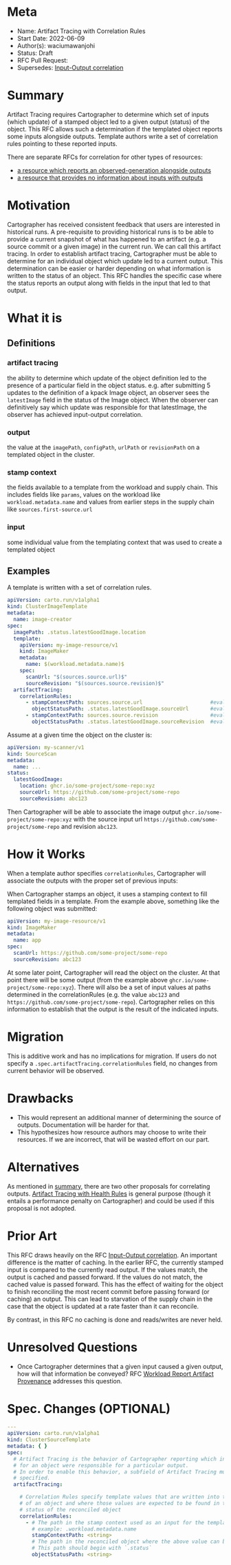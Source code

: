 # Meta

[meta]: #meta

- Name: Artifact Tracing with Correlation Rules
- Start Date: 2022-06-09
- Author(s): waciumawanjohi
- Status: Draft <!-- Acceptable values: Draft, Approved, On Hold, Superseded -->
- RFC Pull Request:
- Supersedes: [Input-Output correlation](https://github.com/vmware-tanzu/cartographer/pull/799)

# Summary

[summary]: #summary

Artifact Tracing requires Cartographer to determine which set of inputs (which update) of a stamped object led to a
given output (status) of the object. This RFC allows such a determination if the templated object reports some inputs
alongside outputs. Template authors write a set of correlation rules pointing to these reported inputs.

There are separate RFCs for correlation for other types of resources:

- [a resource which reports an observed-generation alongside outputs](https://github.com/vmware-tanzu/cartographer/pull/893)
- [a resource that provides no information about inputs with outputs](https://github.com/vmware-tanzu/cartographer/pull/891)

# Motivation

[motivation]: #motivation

Cartographer has received consistent feedback that users are interested in historical runs. A pre-requisite to providing
historical runs is to be able to provide a current snapshot of what has happened to an artifact (e.g. a source commit or
a given image) in the current run. We can call this artifact tracing. In order to establish artifact tracing,
Cartographer must be able to determine for an individual object which update led to a current output. This determination
can be easier or harder depending on what information is written to the status of an object. This RFC handles the
specific case where the status reports an output along with fields in the input that led to that output.

# What it is

[what-it-is]: #what-it-is

## Definitions

### artifact tracing

the ability to determine which update of the object definition led to the presence of a particular field in the object
status. e.g. after submitting 5 updates to the definition of a kpack Image object, an observer sees the `latestImage`
field in the status of the Image object. When the observer can definitively say which update was responsible for that
latestImage, the observer has achieved input-output correlation.

### output

the value at the `imagePath`, `configPath`, `urlPath` or `revisionPath` on a templated object in the cluster.

### stamp context

the fields available to a template from the workload and supply chain. This includes fields like `params`, values on the
workload like `workload.metadata.name` and values from earlier steps in the supply chain like `sources.first-source.url`

### input

some individual value from the templating context that was used to create a templated object

## Examples

A template is written with a set of correlation rules.

```yaml
apiVersion: carto.run/v1alpha1
kind: ClusterImageTemplate
metadata:
  name: image-creator
spec:
  imagePath: .status.latestGoodImage.location
  template:
    apiVersion: my-image-resource/v1
    kind: ImageMaker
    metadata:
      name: $(workload.metadata.name)$
    spec:
      scanUrl: "$(sources.source.url)$"
      sourceRevision: "$(sources.source.revision)$"
  artifactTracing:
    correlationRules:
      - stampContextPath: sources.source.url                      #evaluated against inputs in template context
        objectStatusPath: .status.latestGoodImage.sourceUrl       #evaluated against the in-cluster resource
      - stampContextPath: sources.source.revision                 #evaluated against inputs in template context
        objectStatusPath: .status.latestGoodImage.sourceRevision  #evaluated against the in-cluster resource
```

Assume at a given time the object on the cluster is:

```yaml
apiVersion: my-scanner/v1
kind: SourceScan
metadata:
  name: ...
status:
  latestGoodImage:
    location: ghcr.io/some-project/some-repo:xyz
    sourceUrl: https://github.com/some-project/some-repo
    sourceRevision: abc123
```

Then Cartographer will be able to associate the image output `ghcr.io/some-project/some-repo:xyz` with the source input
url `https://github.com/some-project/some-repo` and revision `abc123`.

# How it Works

[how-it-works]: #how-it-works

When a template author specifies `correlationRules`, Cartographer will associate the outputs with the proper set of
previous inputs:

When Cartographer stamps an object, it uses a stamping context to fill templated fields in a template. From the example
above, something like the following object was submitted:

```yaml
apiVersion: my-image-resource/v1
kind: ImageMaker
metadata:
  name: app
spec:
  scanUrl: https://github.com/some-project/some-repo
  sourceRevision: abc123
```

At some later point, Cartographer will read the object on the cluster. At that point there will be some output
(from the example above `ghcr.io/some-project/some-repo:xyz`). There will also be a set of input values at paths
determined in the correlationRules (e.g. the value `abc123` and `https://github.com/some-project/some-repo`).
Cartographer relies on this information to establish that the output is the result of the indicated inputs.

# Migration

[migration]: #migration

This is additive work and has no implications for migration. If users do not specify
a `.spec.artifactTracing.correlationRules` field, no changes from current behavior will be observed.

# Drawbacks

[drawbacks]: #drawbacks

- This would represent an additional manner of determining the source of outputs. Documentation will be harder for that.
- This hypothesizes how resource authors may choose to write their resources. If we are incorrect, that will be wasted
  effort on our part.

# Alternatives

[alternatives]: #alternatives

As mentioned in [summary], there are two other proposals for correlating
outputs. [Artifact Tracing with Health Rules](https://github.com/vmware-tanzu/cartographer/pull/891) is general
purpose (though it entails a performance penalty on Cartographer) and could be used if this proposal is not adopted.

# Prior Art

[prior-art]: #prior-art

This RFC draws heavily on the RFC [Input-Output correlation](https://github.com/vmware-tanzu/cartographer/pull/799). An
important difference is the matter of caching. In the earlier RFC, the currently stamped input is compared to the
currently read output. If the values match, the output is cached and passed forward. If the values do not match, the
cached value is passed forward. This has the effect of waiting for the object to finish reconciling the most recent
commit before passing forward (or caching) an output. This can lead to starvation of the supply chain in the case that
the object is updated at a rate faster than it can reconcile.

By contrast, in this RFC no caching is done and reads/writes are never held.

# Unresolved Questions

[unresolved-questions]: #unresolved-questions

- Once Cartographer determines that a given input caused a given output, how will that information be conveyed? RFC
  [Workload Report Artifact Provenance](https://github.com/vmware-tanzu/cartographer/pull/519) addresses this question.

# Spec. Changes (OPTIONAL)

[spec-changes]: #spec-changes

```yaml
---
apiVersion: carto.run/v1alpha1
kind: ClusterSourceTemplate
metadata: { }
spec:
  # Artifact Tracing is the behavior of Cartographer reporting which inputs
  # for an object were responsible for a particular output.
  # In order to enable this behavior, a subfield of Artifact Tracing must be
  # specified.
  artifactTracing:

    # Correlation Rules specify template values that are written into the spec
    # of an object and where those values are expected to be found in the
    # status of the reconciled object
    correlationRules:
      - # The path in the stamp context used as an input for the template
        # example: .workload.metadata.name
        stampContextPath: <string>
        # The path in the reconciled object where the above value can be found.
        # This path should begin with `.status`
        objectStatusPath: <string>
```
